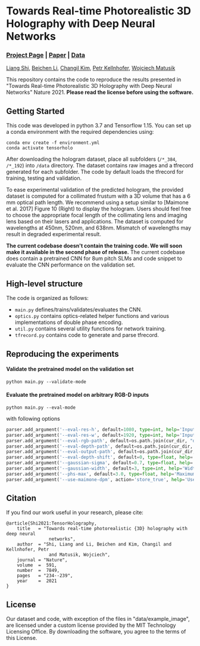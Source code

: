 # Towards Real-time Photorealistic 3D Holography with Deep Neural Networks
### [Project Page](http://cgh.csail.mit.edu)  | [Paper](https://dx.doi.org/10.1038/s41586-020-03152-0) | [Data](https://drive.google.com/drive/folders/1TYDNfrfkehAJiUpDLadjxJzjDdgvC-GT?usp=sharing)

[Liang Shi](https://people.csail.mit.edu/liangs), [Beichen Li](https://www.linkedin.com/in/beichen-li-ba9b34106/), [Changil Kim](https://changilkim.com), [Petr Kellnhofer](https://kellnhofer.xyz), [Wojciech Matusik](https://cdfg.mit.edu/wojciech)

This repository contains the code to reproduce the results presented in "Towards Real-time Photorealistic 3D Holography with Deep Neural Networks" Nature 2021. **Please read the license before using the software.**

## Getting Started

This code was developed in python 3.7 and Tensorflow 1.15. You can set up a conda environment with the required dependencies using:

```
conda env create -f environment.yml
conda activate tensorholo
```

After downloading the hologram dataset, place all subfolders (`/*_384`, `/*_192`) into `/data` directory. The dataset contains raw images and a tfrecord generated for each subfolder. The code by default loads the tfrecord for training, testing and validation. 

To ease experimental validation of the predicted hologram, the provided dataset is computed for a collimated frustum with a 3D volume that has a 6 mm optical path length. We recommend using a setup similar to [Maimone et al. 2017] Figure 10 (Right) to display the hologram. Users should feel free to choose the appropriate focal length of the collimating lens and imaging lens based on their lasers and applications. The dataset is computed for wavelengths at 450nm, 520nm, and 638nm. Mismatch of wavelengths may result in degraded experimental result.

**The current codebase doesn't contain the training code. We will soon make it available in the second phase of release.** The current codebase does contain a pretrained CNN for 8um pitch SLMs and code snippet to evaluate the CNN performance on the validation set.


## High-level structure

The code is organized as follows:

* ```main.py``` defines/trains/validates/evaluates the CNN.
* ```optics.py``` contains optics-related helper functions and various implementations of double phase encoding. 
* ```util.py``` contains several utility functions for network training.
* ```tfrecord.py``` contains code to generate and parse tfrecord.

## Reproducing the experiments

#### Validate the pretrained model on the validation set
```
python main.py --validate-mode
```

#### Evaluate the pretrained model on arbitrary RGB-D inputs
```
python main.py --eval-mode
```
with following options
``` python
parser.add_argument('--eval-res-h', default=1080, type=int, help='Input image height in evaluation mode')
parser.add_argument('--eval-res-w', default=1920, type=int, help='Input image width in evaluation mode')
parser.add_argument('--eval-rgb-path', default=os.path.join(cur_dir, "data", "example_input", "couch_rgb.png"), help='Input rgb image path in evaluation mode')
parser.add_argument('--eval-depth-path', default=os.path.join(cur_dir, "data", "example_input", "couch_depth.png"), help='Input depth image path in evaluation mode')
parser.add_argument('--eval-output-path', default=os.path.join(cur_dir, "data", "example_input"), help='Output directory for results')
parser.add_argument('--eval-depth-shift', default=0, type=float, help='Depth shift (in mm) from the predicted midpoint hologram to the target hologram plane')
parser.add_argument('--gaussian-sigma', default=0.7, type=float, help='Sigma of Gaussian kernel used by AA-DPM')
parser.add_argument('--gaussian-width', default=3, type=int, help='Width of Gaussian kernel used by AA-DPM')
parser.add_argument('--phs-max', default=3.0, type=float, help='Maximum phase modulation of SLM in unit of pi')
parser.add_argument('--use-maimone-dpm', action='store_true', help='Use DPM of Maimone et al. 2017')
```


## Citation
If you find our work useful in your research, please cite:

```
@article{Shi2021:TensorHolography,
    title   = "Towards real-time photorealistic {3D} holography with deep neural
                networks",
    author  = "Shi, Liang and Li, Beichen and Kim, Changil and Kellnhofer, Petr
                and Matusik, Wojciech",
    journal = "Nature",
    volume  =  591,
    number  =  7849,
    pages   = "234--239",
    year    =  2021
}
```

## License
Our dataset and code, with exception of the files in "data/example_image", are licensed under a custom license provided by the MIT Technology Licensing Office. By downloading the software, you agree to the terms of this License.
